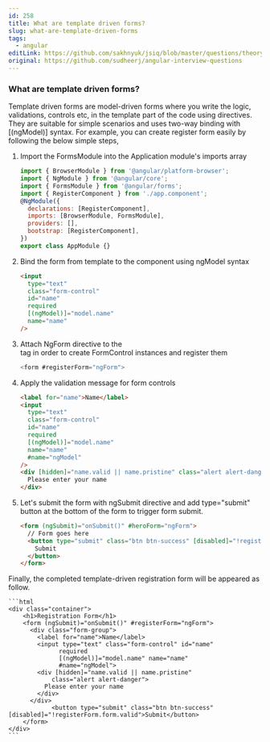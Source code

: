 ```yaml
---
id: 258
title: What are template driven forms?
slug: what-are-template-driven-forms
tags:
  - angular
editLink: https://github.com/sakhnyuk/jsiq/blob/master/questions/theory/angular/258.md
original: https://github.com/sudheerj/angular-interview-questions
---
```


### What are template driven forms?

Template driven forms are model-driven forms where you write the logic, validations, controls etc, in the template part of the code using directives. They are suitable for simple scenarios and uses two-way binding with [(ngModel)] syntax. For example, you can create register form easily by following the below simple steps,

1. Import the FormsModule into the Application module's imports array
   ```js
   import { BrowserModule } from '@angular/platform-browser';
   import { NgModule } from '@angular/core';
   import { FormsModule } from '@angular/forms';
   import { RegisterComponent } from './app.component';
   @NgModule({
     declarations: [RegisterComponent],
     imports: [BrowserModule, FormsModule],
     providers: [],
     bootstrap: [RegisterComponent],
   })
   export class AppModule {}
   ```
2. Bind the form from template to the component using ngModel syntax
   ```html
   <input
     type="text"
     class="form-control"
     id="name"
     required
     [(ngModel)]="model.name"
     name="name"
   />
   ```
3. Attach NgForm directive to the <form> tag in order to create FormControl instances and register them
   ```js
   <form #registerForm="ngForm">
   ```
4. Apply the validation message for form controls
   ```html
   <label for="name">Name</label>
   <input
     type="text"
     class="form-control"
     id="name"
     required
     [(ngModel)]="model.name"
     name="name"
     #name="ngModel"
   />
   <div [hidden]="name.valid || name.pristine" class="alert alert-danger">
     Please enter your name
   </div>
   ```
5. Let's submit the form with ngSubmit directive and add type="submit" button at the bottom of the form to trigger form submit.
   ```html
   <form (ngSubmit)="onSubmit()" #heroForm="ngForm">
     // Form goes here
     <button type="submit" class="btn btn-success" [disabled]="!registerForm.form.valid">
       Submit
     </button>
   </form>
   ```

Finally, the completed template-driven registration form will be appeared as follow.

    ```html
    <div class="container">
        <h1>Registration Form</h1>
        <form (ngSubmit)="onSubmit()" #registerForm="ngForm">
          <div class="form-group">
            <label for="name">Name</label>
            <input type="text" class="form-control" id="name"
                  required
                  [(ngModel)]="model.name" name="name"
                  #name="ngModel">
            <div [hidden]="name.valid || name.pristine"
                class="alert alert-danger">
              Please enter your name
            </div>
          </div>
                <button type="submit" class="btn btn-success" [disabled]="!registerForm.form.valid">Submit</button>
        </form>
    </div>
    ```